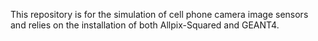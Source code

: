 This repository is for the simulation of cell phone camera image sensors and relies on the installation of both Allpix-Squared and GEANT4.
